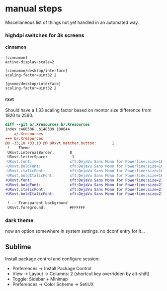 # manual steps
Miscellaneous list of things not yet handled in an automated way.

### highdpi switches for 3k screens
#### cinnamon

```aconf
[cinnamon]
active-display-scale=2

[cinnamon/desktop/interface]
scaling-factor=uint32 2

[gnome/desktop/interface]
scaling-factor=uint32 2
```

#### rxvt
Should have a 1.33 scaling factor based on montor size difference from 1920 to 2560.

```diff
diff --git a/.Xresources b/.Xresources
index c460306..b148339 100644
--- a/.Xresources
+++ b/.Xresources
@@ -33,10 +33,10 @@ URxvt.matcher.button:       1
 ! -- Theme
 URxvt.internalBorder:       0
 URxvt.letterSpace:          -1
-URxvt.font:                 xft:DejaVu Sans Mono for Powerline:size=16:Regular
-URxvt.boldFont:             xft:DejaVu Sans Mono for Powerline:size=16:Bold
-URxvt.italicFont:           xft:DejaVu Sans Mono for Powerline:size=16:Italic
-URxvt.boldItalicFont:       xft:DejaVu Sans Mono for Powerline:size=16:Bold:Italic
+URxvt.font:                 xft:DejaVu Sans Mono for Powerline:size=21:Regular
+URxvt.boldFont:             xft:DejaVu Sans Mono for Powerline:size=21:Bold
+URxvt.italicFont:           xft:DejaVu Sans Mono for Powerline:size=21:Italic
+URxvt.boldItalicFont:       xft:DejaVu Sans Mono for Powerline:size=21:Bold:Italic

 ! -- Transparent background
 URxvt.foreground:           #FFFFFF
```

### dark theme
now an option somewhere in system settings. no dconf entry for it...

## Sublime
Install package control and configure session:

- Preferences -> Install Package Control
- View -> Layout -> Columns: 2 (shortcut key overridden by alt-shift)
- Toggle: Sidebar + Minimap
- Preferences -> Color Scheme -> SetiUX

